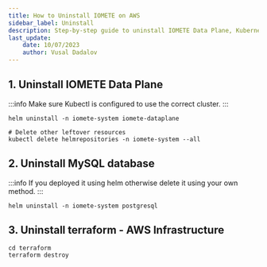 ```yaml
---
title: How to Uninstall IOMETE on AWS
sidebar_label: Uninstall
description: Step-by-step guide to uninstall IOMETE Data Plane, Kubernetes resources and AWS infrastructure for IOMETE users 
last_update:
    date: 10/07/2023
    author: Vusal Dadalov
---
```


## 1. Uninstall IOMETE Data Plane

:::info
Make sure Kubectl is configured to use the correct cluster.
:::

```shell
helm uninstall -n iomete-system iomete-dataplane

# Delete other leftover resources
kubectl delete helmrepositories -n iomete-system --all
```

## 2. Uninstall MySQL database

:::info
If you deployed it using helm otherwise delete it using your own method.
:::

```shell
helm uninstall -n iomete-system postgresql
```

## 3. Uninstall terraform - AWS Infrastructure

```shell
cd terraform
terraform destroy
```

